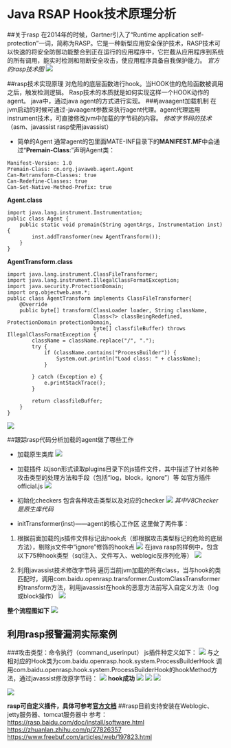 # Java RSAP Hook技术原理分析
##关于rasp
在2014年的时候，Gartner引入了“Runtime application self-protection”一词，简称为RASP。它是一种新型应用安全保护技术，RASP技术可以快速的将安全防御功能整合到正在运行的应用程序中，它拦截从应用程序到系统的所有调用，能实时检测和阻断安全攻击，使应用程序具备自我保护能力。
*官方的rasp技术图*
![](media/15748432951455/15748434927147.jpg)

##rasp技术实现原理
对危险的底层函数进行hook。当HOOK住的危险函数被调用之后，触发检测逻辑。
Rasp技术的本质就是如何实现这样一个HOOK动作的agent。
java中，通过java agent的方式进行实现。
###javaagent加载机制
在jvm启动的时候可通过-javaagent参数来执行agent代理。agent代理运用instrument技术，可直接修改jvm中加载的字节码的内容。
*修改字节码的技术*（asm、javassist rasp使用javassist）
- 简单的Agent
通常agent的包里面MATE-INF目录下的**MANIFEST.MF**中会通过“**Premain-Class**:”声明Agent类：
```
Manifest-Version: 1.0
Premain-Class: cn.org.javaweb.agent.Agent
Can-Retransform-Classes: true
Can-Redefine-Classes: true
Can-Set-Native-Method-Prefix: true
```
**Agent.class**

```
import java.lang.instrument.Instrumentation;
public class Agent {
    public static void premain(String agentArgs, Instrumentation inst) {
        inst.addTransformer(new AgentTransform());
    }
}
```
**AgentTransform.class**
```
import java.lang.instrument.ClassFileTransformer;
import java.lang.instrument.IllegalClassFormatException;
import java.security.ProtectionDomain;
import org.objectweb.asm.*;
public class AgentTransform implements ClassFileTransformer{
    @Override
    public byte[] transform(ClassLoader loader, String className,
                            Class<?> classBeingRedefined, ProtectionDomain protectionDomain,
                            byte[] classfileBuffer) throws IllegalClassFormatException {
        className = className.replace("/", ".");
        try {
            if (className.contains("ProcessBuilder")) {
                System.out.println("Load class: " + className);
            }

        } catch (Exception e) {
            e.printStackTrace();
        }

        return classfileBuffer;
    }
}
```
![](media/15748432951455/15748457225335.jpg)

##跟踪rasp代码分析加载的agent做了哪些工作
- 加载原生类库
![](media/15748432951455/15748458048486.jpg)

- 加载插件
以json形式读取plugins目录下的js插件文件，其中描述了针对各种攻击类型的处理方法和手段（包括“log，block，ignore”）等
如官方插件official.js
![](media/15748432951455/15748470459971.jpg)
- 初始化checkers
包含各种攻击类型以及对应的checker
![](media/15748432951455/15748471210433.jpg)
*其中V8Checker是原生库代码*

- initTransformer(inst)——agent的核心工作区
这里做了两件事：
1. 根据前面加载的js插件文件标记出hook点（即根据攻击类型标记的危险的底层方法），剔除js文件中“ignore”修饰的hook点
![](media/15748432951455/15749313951651.jpg)
在java rasp的样例中，包含以下75种hook类型（sql注入、文件写入、weblogic反序列化等）
![](media/15748432951455/15749317578607.jpg)

2. 利用javassist技术修改字节码
   遍历当前jvm加载的所有class，当与hook的类匹配时，调用com.baidu.openrasp.transformer.CustomClassTransformer的transform方法，利用javassist在hook的恶意方法前写入自定义方法（log或block操作）
   ![](media/15748432951455/15749315322623.jpg)

**整个流程图如下**
![](media/15748432951455/15749317878949.jpg)

## 利用rasp报警漏洞实际案例
###攻击类型：命令执行（command_userinput）
js插件种定义如下：
![](media/15748432951455/15749320212023.jpg)
与之相对应的Hook类为com.baidu.openrasp.hook.system.ProcessBuilderHook
调用com.baidu.openrasp.hook.system.ProcessBuilderHook的hookMethod方法，通过javassist修改原字节码：
![](media/15748432951455/15749320779587.jpg)
**hook成功**
![](media/15748432951455/15749321015856.jpg)
![](media/15748432951455/15749331181757.jpg)
![](media/15748432951455/15749331338478.jpg)

![](media/15748432951455/15749330949898.jpg)

**rasp可自定义插件，具体可参考[官方文档](https://rasp.baidu.com/doc/install/compat.html)**
##rasp目前支持安装在Weblogic、jetty服务器、tomcat服务器中
参考：
https://rasp.baidu.com/doc/install/software.html
https://zhuanlan.zhihu.com/p/27826357
https://www.freebuf.com/articles/web/197823.html


